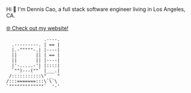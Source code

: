 Hi 👋 I'm  Dennis Cao, a full stack software engineer living in Los Angeles, CA.
<br/><br/>
[🌐 Check out my website!](https://www.denniscao.net)


                  .----.
      .---------. | == |
      |.-"""""-.| |----|
      ||       || | == |
      ||       || |----|
      |'-.....-'| |::::|
      `"")---(""` |___.|
     /:::::::::::\" _  "
    /:::=======:::\`\`\
    `"""""""""""""`  '-'
